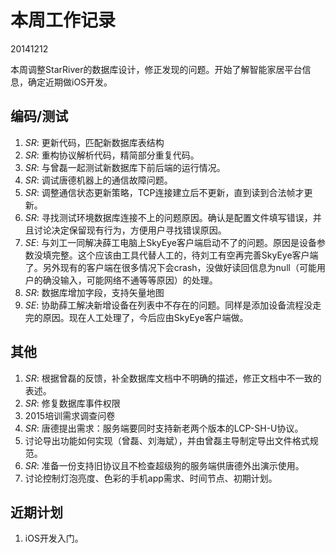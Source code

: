 # 本周工作记录

20141212

本周调整StarRiver的数据库设计，修正发现的问题。开始了解智能家居平台信息，确定近期做iOS开发。

## 编码/测试

1. *SR*: 更新代码，匹配新数据库表结构
2. *SR*: 重构协议解析代码，精简部分重复代码。
3. *SR*: 与曾磊一起测试新数据库下前后端的运行情况。
4. *SR*: 调试唐德机器上的通信故障问题。
5. *SR*: 调整通信状态更新策略，TCP连接建立后不更新，直到读到合法帧才更新。
6. *SR*: 寻找测试环境数据库连接不上的问题原因。确认是配置文件填写错误，并且讨论决定保留现有行为，方便用户寻找错误原因。
7. *SE*: 与刘工一同解决薛工电脑上SkyEye客户端启动不了的问题。原因是设备参数没填完整。这个应该由工具代替人工的，待刘工有空再完善SkyEye客户端了。另外现有的客户端在很多情况下会crash，没做好读回信息为null（可能用户的确没输入，可能网络不通等等原因）的处理。
8. *SR*: 数据库增加字段，支持矢量地图
9. *SE*: 协助薛工解决新增设备在列表中不存在的问题。同样是添加设备流程没走完的原因。现在人工处理了，今后应由SkyEye客户端做。

## 其他

1. *SR*: 根据曾磊的反馈，补全数据库文档中不明确的描述，修正文档中不一致的表述。
2. *SR*: 修复数据库事件权限
3. 2015培训需求调查问卷
4. *SR*: 唐德提出需求：服务端要同时支持新老两个版本的LCP-SH-U协议。
5. 讨论导出功能如何实现（曾磊、刘海斌），并由曾磊主导制定导出文件格式规范。
6. *SR*: 准备一份支持旧协议且不检查超级狗的服务端供唐德外出演示使用。
7. 讨论控制灯泡亮度、色彩的手机app需求、时间节点、初期计划。

## 近期计划

1. iOS开发入门。
